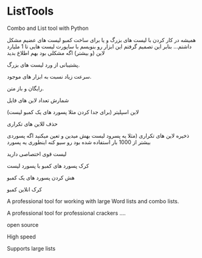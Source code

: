 # ListTools

Combo and List tool with Python

همیشه در کار کردن با لیست های بزرگ و یا برای ساخت کمبو لیست های عضیم مشکل داشتم… بنابر این تصمیم گرفتم این ابزار رو بنویسم با ساپورت لیست هایی تا 1 ملیارد لاین (و بیشتر) اگه مشکلی بود بهم اطلاع بدید

پشتیبانی از ورد لیست های بزرگ.

سرعت زیاد نسبت به ابزار های موجود.

رایگان و باز متن.


شمارش تعداد لاین های فایل

لاین اسپلیتر (برای جدا کردن مثلا پسورد های یک کمبو لیست)

حذف للاین های تکراری

ذخیره لاین های تکراری (مثلا یه پسرود لیست بهش میدین و تعین میکنید اگه پسوردی بیشتر از 1000 بار استفاده شده بود رو سیو کنه اینطوری یه پسورد

لیست قوی اختصاصی دارید

کرک پسورد های کمبو با پسورد لیست 

هش کردن پسورد های یک کمبو

کرک انلاین کمبو


A professional tool for working with large Word lists and combo lists.

A professional tool for professional crackers ….

open source 

High speed

Supports large lists


